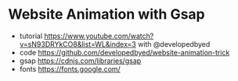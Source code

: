 # Website Animation with Gsap

- tutorial <https://www.youtube.com/watch?v=sN93DRYkCO8&list=WL&index=3> with @developedbyed
- code <https://github.com/developedbyed/website-animation-trick>
- gsap <https://cdnjs.com/libraries/gsap>
- fonts <https://fonts.google.com/>
